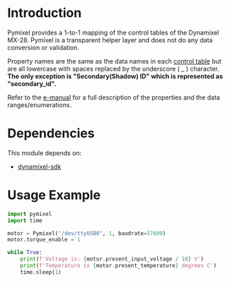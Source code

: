 # Introduction
Pymixel provides a 1-to-1 mapping of the control tables of the Dynamixel MX-28. Pymixel is a transparent helper layer and does not do any data conversion or validation.

Property names are the same as the data names in each [control table](https://emanual.robotis.com/docs/en/dxl/mx/mx-28-2/#control-table-of-eeprom-area) but are all lowercase with spaces replaced by the underscore ( _ ) character. **The only exception is "Secondary(Shadow) ID" which is represented as "secondary_id".**

Refer to the [e-manual](https://emanual.robotis.com/docs/en/dxl/mx/mx-28-2/#present-temperature) for a full description of the properties and the data ranges/enumerations.


# Dependencies

This module depends on:

* [dynamixel-sdk](https://pypi.org/project/dynamixel-sdk/)

# Usage Example

```python
import pymixel
import time

motor = Pymixel("/dev/ttyUSB0", 1, baudrate=57600)
motor.torque_enable = 1

while True:
    print(f'Voltage is: {motor.present_input_voltage / 10} V')
    print(f'Temperature is {motor.present_temperature} degrees C')
    time.sleep(1)

```